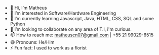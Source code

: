 - 👋 Hi, I’m Matheus 
- 👀 I’m interested in Software/Hardware Engineering 
- 🌱 I’m currently learning Javascript, Java, HTML, CSS, SQL and some Python
- 💞️ I’m looking to collaborate on any area of T.I, i'm curious.
- 📫 How to reach me: matheuscn07@gmail.com | +55 21 99029-6515
- 😄 Pronouns: He/Him
- ⚡ Fun fact: I used to work as a florist

<!---
Matheus-MRabelo/Matheus-MRabelo is a ✨ special ✨ repository because its `README.md` (this file) appears on your GitHub profile.
You can click the Preview link to take a look at your changes.
--->
